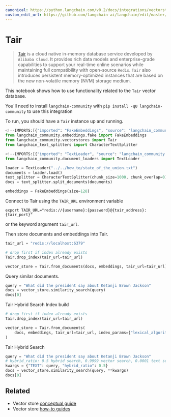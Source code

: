 ```yaml
---
canonical: https://python.langchain.com/v0.2/docs/integrations/vectorstores/tair/
custom_edit_url: https://github.com/langchain-ai/langchain/edit/master/docs/docs/integrations/vectorstores/tair.ipynb
---
```


# Tair

> [Tair](https://www.alibabacloud.com/help/en/tair/latest/what-is-tair) is a cloud native in-memory database service developed by `Alibaba Cloud`.
It provides rich data models and enterprise-grade capabilities to support your real-time online scenarios while maintaining full compatibility with open-source `Redis`. `Tair` also introduces persistent memory-optimized instances that are based on the new non-volatile memory (NVM) storage medium.

This notebook shows how to use functionality related to the `Tair` vector database.

You'll need to install `langchain-community` with `pip install -qU langchain-community` to use this integration

To run, you should have a `Tair` instance up and running.

```python
<!--IMPORTS:[{"imported": "FakeEmbeddings", "source": "langchain_community.embeddings.fake", "docs": "https://api.python.langchain.com/en/latest/embeddings/langchain_community.embeddings.fake.FakeEmbeddings.html", "title": "Tair"}, {"imported": "Tair", "source": "langchain_community.vectorstores", "docs": "https://api.python.langchain.com/en/latest/vectorstores/langchain_community.vectorstores.tair.Tair.html", "title": "Tair"}, {"imported": "CharacterTextSplitter", "source": "langchain_text_splitters", "docs": "https://api.python.langchain.com/en/latest/character/langchain_text_splitters.character.CharacterTextSplitter.html", "title": "Tair"}]-->
from langchain_community.embeddings.fake import FakeEmbeddings
from langchain_community.vectorstores import Tair
from langchain_text_splitters import CharacterTextSplitter
```

```python
<!--IMPORTS:[{"imported": "TextLoader", "source": "langchain_community.document_loaders", "docs": "https://api.python.langchain.com/en/latest/document_loaders/langchain_community.document_loaders.text.TextLoader.html", "title": "Tair"}]-->
from langchain_community.document_loaders import TextLoader

loader = TextLoader("../../how_to/state_of_the_union.txt")
documents = loader.load()
text_splitter = CharacterTextSplitter(chunk_size=1000, chunk_overlap=0)
docs = text_splitter.split_documents(documents)

embeddings = FakeEmbeddings(size=128)
```

Connect to Tair using the `TAIR_URL` environment variable 
```
export TAIR_URL="redis://{username}:{password}@{tair_address}:{tair_port}"
```

or the keyword argument `tair_url`.

Then store documents and embeddings into Tair.

```python
tair_url = "redis://localhost:6379"

# drop first if index already exists
Tair.drop_index(tair_url=tair_url)

vector_store = Tair.from_documents(docs, embeddings, tair_url=tair_url)
```

Query similar documents.

```python
query = "What did the president say about Ketanji Brown Jackson"
docs = vector_store.similarity_search(query)
docs[0]
```

Tair Hybrid Search Index build

```python
# drop first if index already exists
Tair.drop_index(tair_url=tair_url)

vector_store = Tair.from_documents(
    docs, embeddings, tair_url=tair_url, index_params={"lexical_algorithm": "bm25"}
)
```

Tair Hybrid Search

```python
query = "What did the president say about Ketanji Brown Jackson"
# hybrid_ratio: 0.5 hybrid search, 0.9999 vector search, 0.0001 text search
kwargs = {"TEXT": query, "hybrid_ratio": 0.5}
docs = vector_store.similarity_search(query, **kwargs)
docs[0]
```

## Related

- Vector store [conceptual guide](/docs/concepts/#vector-stores)
- Vector store [how-to guides](/docs/how_to/#vector-stores)